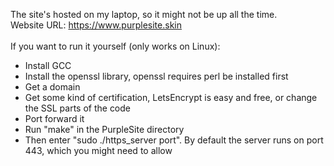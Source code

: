 The site's hosted on my laptop, so it might not be up all the time. <br />
Website URL: https://www.purplesite.skin
<br /> <br />
If you want to run it yourself (only works on Linux): <br />
* Install GCC
* Install the openssl library, openssl requires perl be installed first <br />
* Get a domain <br />
* Get some kind of certification, LetsEncrypt is easy and free, or change the SSL parts of the code <br />
* Port forward it <br />
* Run "make" in the PurpleSite directory <br />
* Then enter "sudo ./https_server port". By default the server runs on port 443, which you might need to allow

